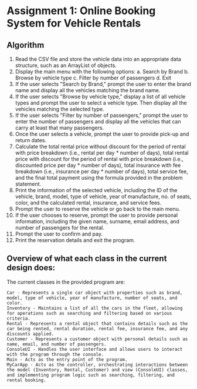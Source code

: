 # Assignment 1: Online Booking System for Vehicle Rentals 
## Algorithm
1.	Read the CSV file and store the vehicle data into an appropriate data structure, such as an ArrayList of objects.
2.	Display the main menu with the following options: a. Search by Brand b. Browse by vehicle type c. Filter by number of passengers d. Exit
3.	If the user selects "Search by Brand," prompt the user to enter the brand name and display all the vehicles matching the brand name.
4.	If the user selects "Browse by vehicle type," display a list of all vehicle types and prompt the user to select a vehicle type. Then display all the vehicles matching the selected type.
5.	If the user selects "Filter by number of passengers," prompt the user to enter the number of passengers and display all the vehicles that can carry at least that many passengers.
6.	Once the user selects a vehicle, prompt the user to provide pick-up and return dates.
7.	Calculate the total rental price without discount for the period of rental with price breakdown (i.e., rental per day * number of days), total rental price with discount for the period of rental with price breakdown (i.e., discounted price per day * number of days), total insurance with fee breakdown (i.e., insurance per day * number of days), total service fee, and the final total payment using the formula provided in the problem statement.
8.	Print the information of the selected vehicle, including the ID of the vehicle, brand, model, type of vehicle, year of manufacture, no. of seats, color, and the calculated rental, insurance, and service fees.
9.	Prompt the user to reserve the vehicle or go back to the main menu.
10.	If the user chooses to reserve, prompt the user to provide personal information, including the given name, surname, email address, and number of passengers for the rental.
11.	Prompt the user to confirm and pay.
12.	Print the reservation details and exit the program.


## Overview of what each class in the current design does:
The current classes in the provided program are:

    Car - Represents a single car object with properties such as brand, model, type of vehicle, year of manufacture, number of seats, and color.
    Inventory - Maintains a list of all the cars in the fleet, allowing for operations such as searching and filtering based on various criteria.
    Rental - Represents a rental object that contains details such as the car being rented, rental duration, rental fee, insurance fee, and any discounts applied.
    Customer - Represents a customer object with personal details such as name, email, and number of passengers.
    ConsoleUI - Handles the user interface and allows users to interact with the program through the console.
    Main - Acts as the entry point of the program.
    MyCarApp - Acts as the controller, orchestrating interactions between the model (Inventory, Rental, Customer) and view (ConsoleUI) classes, and implementing program logic such as searching, filtering, and rental booking.